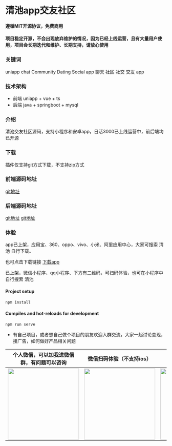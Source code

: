 # 清池app交友社区

#### 遵循MIT开源协议，免费商用

#### 项目稳定开源，不会出现放弃维护的情况，因为已经上线运营，且有大量用户使用，项目会长期迭代和维护、长期支持，请放心使用

### 关键词
uniapp chat Community Dating Social app
聊天 社区 社交 交友 app

### 技术架构
* 前端 uniapp + vue + ts
* 后端 java + springboot + mysql

### 介绍
清池交友社区源码，支持小程序和安卓app，日活3000已上线运营中，前后端均已开源

### 下载
插件仅支持git方式下载，不支持zip方式

### 前端源码地址
[git地址](https://github.com/qingchiapp/qingchi-uni.git)

### 后端源码地址
[git地址](https://github.com/qingchiapp/qingchi-web.git)
[git地址](https://github.com/qingchiapp/qingchi-base.git)

### 体验

app已上架，应用宝、360、oppo、vivo、小米、阿里应用中心，大家可搜索 清池 自行下载。

也可点击下载链接 [下载app](https://openbox.mobilem.360.cn/index/d/sid/4534383)

已上架，微信小程序、qq小程序、下方有二维码，可扫码体验，也可在小程序中自行搜索 清池

#### Project setup
```
npm install
```

#### Compiles and hot-reloads for development
```
npm run serve
```

* 有自己项目，或者想自己做个项目的朋友欢迎入群交流，大家一起讨论变现，接广告，如何做好产品相关问题

<table>
  <thead>
  <tr>
    <th>个人微信，可以加我进微信群，有问题可以咨询</th>
    <th>微信扫码体验（不支持ios）</th>
    <th>QQ扫码体验（支持ios）</th>
  </tr>
  </thead>
  <tbody>
  <tr>
      <td align="center" valign="middle">
        <img width="222px" src="https://cdxapp-1257733245.cos.ap-beijing.myqcloud.com/qingchi/static/wxcode.png">
      </td>
      <td align="center" valign="middle">
        <img width="222px" src="https://cdxapp-1257733245.cos.ap-beijing.myqcloud.com/qingchi/home/qingchiwxcode.jpg!thumbnail">
      </td>
      <td align="center" valign="middle">
         <img width="222px" src="https://cdxapp-1257733245.cos.ap-beijing.myqcloud.com/qingchi/home/qingchiqqcode.png!thumbnail">
      </td>
    </tr>
  <tr></tr>
  </tbody>
</table>
